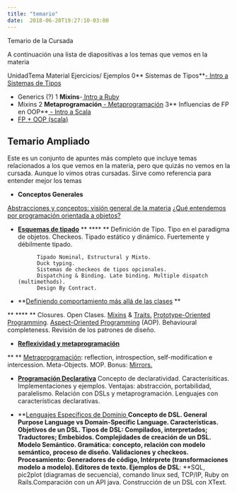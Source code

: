 ```yaml
---
title: "temario"
date:  2018-06-20T19:27:10-03:00
---
```



Temario de la Cursada

A continuación una lista de diapositivas a los temas que vemos en la materia


UnidadTema
Material Ejercicios/ Ejemplos 0** Sistemas de Tipos**[- Intro a Sistemas de Tipos](https://docs.google.com/presentation/d/1F7wX_ScphEgGiN9wbDxvvru6G2c-UEG3H8mEbL8BdPg/)
- Generics (?) 1 **Mixins**-[ Intro a Ruby](https://docs.google.com/presentation/d/1i5rwDjEeBvaVByUXdcZOkArRgMabkRa4Vn_L6_VrI00/)
- Mixins 2 **Metaprogramación**[ - Metaprogramación](https://docs.google.com/presentation/d/10P7XBI9gCB27vvWC5J294L-w22C8NG0tVMI7xbFTLeE/edit) 3** Influencias de FP en OOP**[ - Intro a Scala](https://docs.google.com/presentation/d/1ffuoM0n1x9RSjUwOudzUAXDeRTHFTYQ89Cf83Ls-Ju0/)
 - [FP + OOP (scala)](https://docs.google.com/presentation/d/15OYGb2OtPmmtkHZayCHNiirlMvZh4XqMnTZXyqCSR8U/) 


## 


## Temario Ampliado

Este es  un conjunto de apuntes más completo que incluye temas relacionados a los que vemos en la materia, pero que quizás no vemos en la cursada. Aunque lo vimos otras cursadas.
Sirve como referencia para entender mejor los temas
* **Conceptos Generales**


[    Abstracciones y conceptos: visión general de la materia](../conceptos-abstracciones-y-conceptos-visin-general-de-la-materia)
[    ¿Qué entendemos por programación orientada a objetos?](http://uqbar-wiki.org/index.php?title=%C2%BFQu%C3%A9_entendemos_por_Programaci%C3%B3n_Orientada_a_Objetos%3F)
* [**Esquemas de tipado**](../conceptos-tipos-binding)
**        ****  **  Definición de Tipo. Tipo en el paradigma de objetos.
            Checkeos.
            Tipado estático y dinámico.
            Fuertemente y débilmente tipado. 


            Tipado Nominal, Estructural y Mixto.
            Duck typing.
            Sistemas de checkeos de tipos opcionales.
            Dispatching & Binding. Late binding. Multiple dispatch (multimethods).
            Design By Contract.


* **[Definiendo comportamiento más allá de las clases](../conceptos-metamodelos)
**


**        ****  **  Closures. Open Clases.
            [Mixins](conceptos-mixins) & [Traits.](../conceptos-traits)
            [Prototype-Oriented Programming](../conceptos-object-based-languages).
            [Aspect-Oriented Programming](../conceptos-aop) (AOP).
            Behavioural completeness.
            Revisión de los patrones de diseño.


* [**Reflexividad y metaprogramación**](../conceptos-unidad-3)

**          **  [Metraprogramación](../conceptos-metaprogramacion): reflection, introspection, self-modification e intercession. 
            Meta-Objects. MOP. 
            Bonus: [Mirrors.](../conceptos-mirrors)

* [**Programación Declarativa**](../conceptos-declaratividad)
Concepto de declaratividad. Caracterísiticas. 
Implementaciones y ejemplos.
Ventajas: abstracción, portabilidad, paralelismo.
Relación con DSLs y metaprogramación.
Lenguajes con características declarativas.

* **[Lenguajes Específicos de Dominio
](conceptos-dsls)**Concepto de DSL. General Purpose Language vs Domain-Specific Language. Características. 
Objetivos de un DSL. Tipos de DSL: Compilados, interpretados; Traductores; Embebidos. Complejidades de creación de un DSL.
Modelo Semántico.
Gramática: concepto, relación con modelo semántico, proceso de diseño.
Validaciones y checkeos.
Procesamiento: Generadores de código, Intérprete (transformaciones modelo a modelo).
Editores de texto.
Ejemplos de DSL**: **SQL, pic2plot (diagramas de secuencia), comando linux sed, TCP/IP, Ruby on Rails.Comparación con un API java.
Construcción de un DSL con XText.